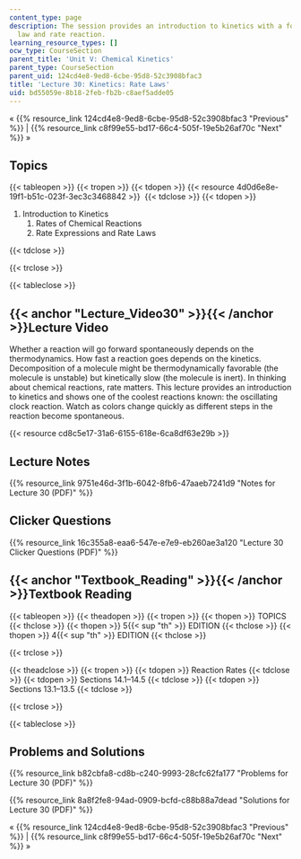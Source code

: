 ```yaml
---
content_type: page
description: The session provides an introduction to kinetics with a focus on rate
  law and rate reaction.
learning_resource_types: []
ocw_type: CourseSection
parent_title: 'Unit V: Chemical Kinetics'
parent_type: CourseSection
parent_uid: 124cd4e8-9ed8-6cbe-95d8-52c3908bfac3
title: 'Lecture 30: Kinetics: Rate Laws'
uid: bd55059e-8b18-2feb-fb2b-c8aef5adde05
---
```


« {{% resource_link 124cd4e8-9ed8-6cbe-95d8-52c3908bfac3 "Previous" %}} | {{% resource_link c8f99e55-bd17-66c4-505f-19e5b26af70c "Next" %}} »

Topics
------

{{< tableopen >}}
{{< tropen >}}
{{< tdopen >}}
{{< resource 4d0d6e8e-19f1-b51c-023f-3ec3c3468842 >}} 
{{< tdclose >}}
{{< tdopen >}}


1.  Introduction to Kinetics
    1.  Rates of Chemical Reactions
    2.  Rate Expressions and Rate Laws


{{< tdclose >}}

{{< trclose >}}

{{< tableclose >}}

{{< anchor "Lecture_Video30" >}}{{< /anchor >}}Lecture Video
------------------------------------------------------------

Whether a reaction will go forward spontaneously depends on the thermodynamics. How fast a reaction goes depends on the kinetics. Decomposition of a molecule might be thermodynamically favorable (the molecule is unstable) but kinetically slow (the molecule is inert). In thinking about chemical reactions, rate matters. This lecture provides an introduction to kinetics and shows one of the coolest reactions known: the oscillating clock reaction. Watch as colors change quickly as different steps in the reaction become spontaneous.

{{< resource cd8c5e17-31a6-6155-618e-6ca8df63e29b >}}

Lecture Notes
-------------

{{% resource_link 9751e46d-3f1b-6042-8fb6-47aaeb7241d9 "Notes for Lecture 30 (PDF)" %}}

Clicker Questions
-----------------

{{% resource_link 16c355a8-eaa6-547e-e7e9-eb260ae3a120 "Lecture 30 Clicker Questions (PDF)" %}}

{{< anchor "Textbook_Reading" >}}{{< /anchor >}}Textbook Reading
----------------------------------------------------------------

{{< tableopen >}}
{{< theadopen >}}
{{< tropen >}}
{{< thopen >}}
TOPICS
{{< thclose >}}
{{< thopen >}}
5{{< sup "th" >}} EDITION
{{< thclose >}}
{{< thopen >}}
4{{< sup "th" >}} EDITION
{{< thclose >}}

{{< trclose >}}

{{< theadclose >}}
{{< tropen >}}
{{< tdopen >}}
Reaction Rates
{{< tdclose >}}
{{< tdopen >}}
Sections 14.1–14.5
{{< tdclose >}}
{{< tdopen >}}
Sections 13.1–13.5
{{< tdclose >}}

{{< trclose >}}

{{< tableclose >}}

Problems and Solutions
----------------------

{{% resource_link b82cbfa8-cd8b-c240-9993-28cfc62fa177 "Problems for Lecture 30 (PDF)" %}}

{{% resource_link 8a8f2fe8-94ad-0909-bcfd-c88b88a7dead "Solutions for Lecture 30 (PDF)" %}}

« {{% resource_link 124cd4e8-9ed8-6cbe-95d8-52c3908bfac3 "Previous" %}} | {{% resource_link c8f99e55-bd17-66c4-505f-19e5b26af70c "Next" %}} »